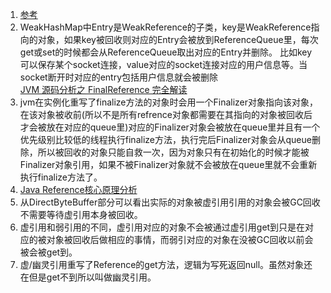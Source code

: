 1. [参考](https://www.cnblogs.com/nullzx/p/7406151.html)     
  1. WeakHashMap中Entry是WeakReference的子类，key是WeakReference指向的对象，如果key被回收则对应的Entry会被放到ReferenceQueue里，每次get或set的时候都会从ReferenceQueue取出对应的Entry并删除。 比如key可以保存某个socket连接，value对应的socket连接对应的用户信息等。当socket断开时对应的entry包括用户信息就会被删除    
 [JVM 源码分析之 FinalReference 完全解读](https://www.infoq.cn/article/jvm-source-code-analysis-finalreference)    
  1. jvm在实例化重写了finalize方法的对象时会用一个Finalizer对象指向该对象，在该对象被收前(所以不是所有refrence对象都需要在其指向的对象被回收后才会被放在对应的queue里)对应的Finalizer对象会被放在queue里并且有一个优先级别比较低的线程执行finalize方法，执行完后Finalizer对象会从queue删除，所以被回收的对象只能自救一次，因为对象只有在初始化的时候才能被Finalizer对象引用，如果不被Finalizer对象就不会被放在queue里就不会重新执行finalize方法了。    
1. [Java Reference核心原理分析](https://juejin.im/post/5d9c61d0e51d45780c34a83a#heading-3)  
  1. 从DirectByteBuffer部分可以看出实际的对象被虚引用引用的对象会被GC回收不需要等待虚引用本身被回收。   
1. 虚引用和弱引用的不同，虚引用对应的对象不会被通过虚引用get到只是在对应的被对象被回收后做相应的事情，而弱引对应的对象在没被GC回收以前会被会被get到。    
  1. 虚/幽灵引用重写了Reference的get方法，逻辑为写死返回null。虽然对象还在但是get不到所以叫做幽灵引用。   

